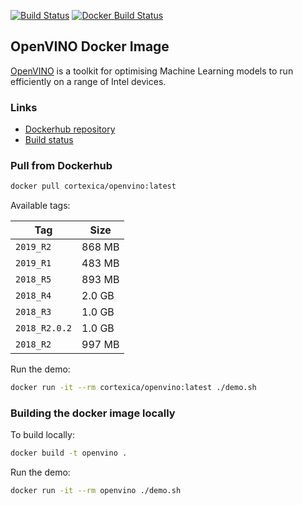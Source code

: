 [![Build Status](https://travis-ci.org/cortexica/openvino.svg?branch=master)](https://travis-ci.org/cortexica/openvino)
[![Docker Build Status](https://img.shields.io/docker/cloud/build/cortexica/openvino)](https://cloud.docker.com/u/cortexica/repository/docker/cortexica/openvino/builds)

## OpenVINO Docker Image

[OpenVINO](https://software.intel.com/en-us/openvino-toolkit) is a toolkit for optimising Machine Learning models to run efficiently on a range of Intel devices.

### Links

* [Dockerhub repository](https://cloud.docker.com/u/cortexica/repository/docker/cortexica/openvino)
* [Build status](https://cloud.docker.com/u/cortexica/repository/registry-1.docker.io/cortexica/openvino/timeline)

### Pull from Dockerhub
```bash
docker pull cortexica/openvino:latest
```
Available tags:

| Tag           | Size   |
|---------------|--------|
| `2019_R2`     | 868 MB |
| `2019_R1`     | 483 MB |
| `2018_R5`     | 893 MB |
| `2018_R4`     | 2.0 GB |
| `2018_R3`     | 1.0 GB |
| `2018_R2.0.2` | 1.0 GB |
| `2018_R2`     | 997 MB |

Run the demo:
```bash
docker run -it --rm cortexica/openvino:latest ./demo.sh
```


### Building the docker image locally

To build locally:
```bash
docker build -t openvino . 
```

Run the demo:
```bash
docker run -it --rm openvino ./demo.sh
```